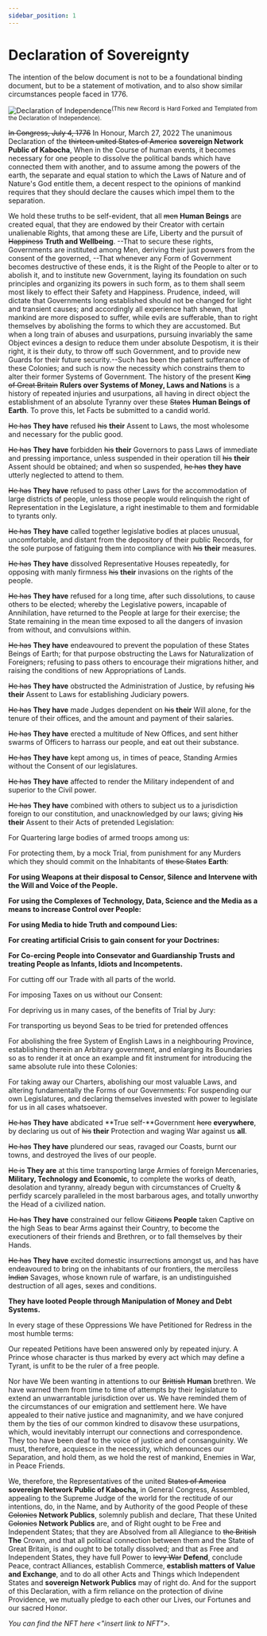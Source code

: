 ```yaml
---
sidebar_position: 1
---
```


# Declaration of Sovereignty

The intention of the below document is not to be a foundational binding document, but to be a statement of motivation, and to also show similar circumstances people faced in 1776.

![Declaration of Independence](https://www.archives.gov/files/founding-docs/declaration_of_independence_630.jpg)<sup>(This new Record is Hard Forked and Templated from the Declaration of Independence).</sup>

~~In Congress, July 4, 1776~~ In Honour, March 27, 2022
The unanimous Declaration of the ~~thirteen united States of America~~ **sovereign Network Public of Kabocha**, When in the Course of human events, it becomes necessary for one people to dissolve the political bands which have connected them with another, and to assume among the powers of the earth, the separate and equal station to which the Laws of Nature and of Nature's God entitle them, a decent respect to the opinions of mankind requires that they should declare the causes which impel them to the separation.

We hold these truths to be self-evident, that all ~~men~~ **Human Beings** are created equal, that they are endowed by their Creator with certain unalienable Rights, that among these are Life, Liberty and the pursuit of ~~Happiness~~ **Truth and Wellbeing**. --That to secure these rights, Governments are instituted among Men, deriving their just powers from the consent of the governed, --That whenever any Form of Government becomes destructive of these ends, it is the Right of the People to alter or to abolish it, and to institute new Government, laying its foundation on such principles and organizing its powers in such form, as to them shall seem most likely to effect their Safety and Happiness. Prudence, indeed, will dictate that Governments long established should not be changed for light and transient causes; and accordingly all experience hath shewn, that mankind are more disposed to suffer, while evils are sufferable, than to right themselves by abolishing the forms to which they are accustomed. But when a long train of abuses and usurpations, pursuing invariably the same Object evinces a design to reduce them under absolute Despotism, it is their right, it is their duty, to throw off such Government, and to provide new Guards for their future security.--Such has been the patient sufferance of these Colonies; and such is now the necessity which constrains them to alter their former Systems of Government. The history of the present ~~King of Great Britain~~ **Rulers over Systems of Money, Laws and Nations** is a history of repeated injuries and usurpations, all having in direct object the establishment of an absolute Tyranny over these ~~States~~ **Human Beings of Earth**. To prove this, let Facts be submitted to a candid world.

~~He has~~ **They have** refused ~~his~~ **their** Assent to Laws, the most wholesome and necessary for the public good.

~~He has~~ **They have** forbidden ~~his~~ **their** Governors to pass Laws of immediate and pressing importance, unless suspended in their operation till ~~his~~ **their** Assent should be obtained; and when so suspended, ~~he has~~ **they have** utterly neglected to attend to them.

~~He has~~ **They have** refused to pass other Laws for the accommodation of large districts of people, unless those people would relinquish the right of Representation in the Legislature, a right inestimable to them and formidable to tyrants only.

~~He has~~ **They have** called together legislative bodies at places unusual, uncomfortable, and distant from the depository of their public Records, for the sole purpose of fatiguing them into compliance with ~~his~~ **their** measures.

~~He has~~ **They have** dissolved Representative Houses repeatedly, for opposing with manly firmness ~~his~~ **their** invasions on the rights of the people.

~~He has~~ **They have** refused for a long time, after such dissolutions, to cause others to be elected; whereby the Legislative powers, incapable of Annihilation, have returned to the People at large for their exercise; the State remaining in the mean time exposed to all the dangers of invasion from without, and convulsions within.

~~He has~~ **They have** endeavoured to prevent the population of these States Beings of Earth; for that purpose obstructing the Laws for Naturalization of Foreigners; refusing to pass others to encourage their migrations hither, and raising the conditions of new Appropriations of Lands.

~~He has~~ **They have** obstructed the Administration of Justice, by refusing ~~his~~ **their** Assent to Laws for establishing Judiciary powers.

~~He has~~ **They have** made Judges dependent on ~~his~~ **their** Will alone, for the tenure of their offices, and the amount and payment of their salaries.

~~He has~~ **They have** erected a multitude of New Offices, and sent hither swarms of Officers to harrass our people, and eat out their substance.

~~He has~~ **They have** kept among us, in times of peace, Standing Armies without the Consent of our legislatures.

~~He has~~ **They have** affected to render the Military independent of and superior to the Civil power.

~~He has~~ **They have** combined with others to subject us to a jurisdiction foreign to our constitution, and unacknowledged by our laws; giving ~~his~~ **their** Assent to their Acts of pretended Legislation:

For Quartering large bodies of armed troops among us:

For protecting them, by a mock Trial, from punishment for any Murders which they should commit on the Inhabitants of ~~these States~~ **Earth**:

**For using Weapons at their disposal to Censor, Silence and Intervene with the Will and Voice of the People.**

**For using the Complexes of Technology, Data, Science and the Media as a means to increase Control over People:**

**For using Media to hide Truth and compound Lies:**

**For creating artificial Crisis to gain consent for your Doctrines:**

**For Co-ercing People into Consevator and Guardianship Trusts and treating People as Infants, Idiots and Incompetents.**

For cutting off our Trade with all parts of the world.

For imposing Taxes on us without our Consent:

For depriving us in many cases, of the benefits of Trial by Jury:

For transporting us beyond Seas to be tried for pretended offences

For abolishing the free System of English Laws in a neighbouring Province, establishing therein an Arbitrary government, and enlarging its Boundaries so as to render it at once an example and fit instrument for introducing the same absolute rule into these Colonies:

For taking away our Charters, abolishing our most valuable Laws, and altering fundamentally the Forms of our Governments:
For suspending our own Legislatures, and declaring themselves invested with power to legislate for us in all cases whatsoever.

~~He has~~ **They have** abdicated **True self-**Government ~~here~~ **everywhere**, by declaring us out of ~~his~~ **their** Protection and waging War against us **all**.

~~He has~~ **They have** plundered our seas, ravaged our Coasts, burnt our towns, and destroyed the lives of our people.

~~He is~~ **They are** at this time transporting large Armies of foreign Mercenaries, **Military, Technology and Economic,** to complete the works of death, desolation and tyranny, already begun with circumstances of Cruelty & perfidy scarcely paralleled in the most barbarous ages, and totally unworthy the Head of a civilized nation.

~~He has~~ **They have** constrained our fellow ~~Citizens~~ **People** taken Captive on the high Seas to bear Arms against their Country, to become the executioners of their friends and Brethren, or to fall themselves by their Hands.

~~He has~~ **They have** excited domestic insurrections amongst us, and has have endeavoured to bring on the inhabitants of our frontiers, the merciless ~~Indian~~ Savages, whose known rule of warfare, is an undistinguished destruction of all ages, sexes and conditions.

**They have looted People through Manipulation of Money and Debt Systems.**

In every stage of these Oppressions We have Petitioned for Redress in the most humble terms: 

Our repeated Petitions have been answered only by repeated injury. A Prince whose character is thus marked by every act which may define a Tyrant, is unfit to be the ruler of a free people.

Nor have We been wanting in attentions to our ~~Brittish~~ **Human** brethren. We have warned them from time to time of attempts by their legislature to extend an unwarrantable jurisdiction over us. We have reminded them of the circumstances of our emigration and settlement here. We have appealed to their native justice and magnanimity, and we have conjured them by the ties of our common kindred to disavow these usurpations, which, would inevitably interrupt our connections and correspondence. They too have been deaf to the voice of justice and of consanguinity. We must, therefore, acquiesce in the necessity, which denounces our Separation, and hold them, as we hold the rest of mankind, Enemies in War, in Peace Friends.

We, therefore, the Representatives of the united ~~States of America~~ **sovereign Network Public of Kabocha,** in General Congress, Assembled, appealing to the Supreme Judge of the world for the rectitude of our intentions, do, in the Name, and by Authority of the good People of these ~~Colonies~~ **Network Publics**, solemnly publish and declare, That these United ~~Colonies~~ **Network Publics** are, and of Right ought to be Free and Independent States; that they are Absolved from all Allegiance to ~~the British~~ **The** Crown, and that all political connection between them and the State of Great Britain, is and ought to be totally dissolved; and that as Free and Independent States, they have full Power to ~~levy War~~ **Defend**, conclude Peace, contract Alliances, establish Commerce, **establish matters of Value and Exchange**, and to do all other Acts and Things which Independent States and **sovereign Network Publics** may of right do. And for the support of this Declaration, with a firm reliance on the protection of divine Providence, we mutually pledge to each other our Lives, our Fortunes and our sacred Honor.


_You can find the NFT here <"insert link to NFT">._